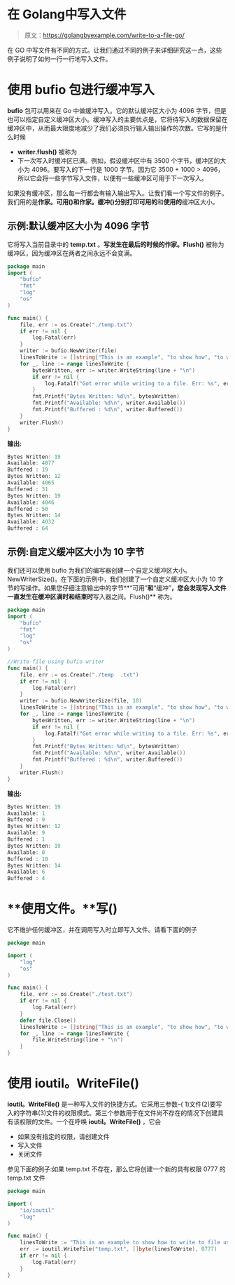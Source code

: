 # 在 Golang中写入文件

> 原文：<https://golangbyexample.com/write-to-a-file-go/>

在 GO 中写文件有不同的方式。让我们通过不同的例子来详细研究这一点，这些例子说明了如何一行一行地写入文件。

# **使用 bufio 包进行缓冲写入**

**bufio** 包可以用来在 Go 中做缓冲写入。它的默认缓冲区大小为 4096 字节，但是也可以指定自定义缓冲区大小。缓冲写入的主要优点是，它将待写入的数据保留在缓冲区中，从而最大限度地减少了我们必须执行输入输出操作的次数。它写的是什么时候

*   **writer.flush()** 被称为
*   下一次写入时缓冲区已满。例如，假设缓冲区中有 3500 个字节，缓冲区的大小为 4096。要写入的下一行是 1000 字节。因为它 3500 + 1000 > 4096，所以它会将一些字节写入文件，以便有一些缓冲区可用于下一次写入。

如果没有缓冲区，那么每一行都会有输入输出写入。让我们看一个写文件的例子。我们用的是**作家。可用()**和**作家。缓冲()**分别打印**可用的**和**使用的**缓冲区大小。

## **示例:默认缓冲区大小为 4096 字节**

它将写入当前目录中的 **temp.txt** 。**写发生在最后的时候的作家。Flush()** 被称为缓冲区，因为缓冲区在两者之间永远不会变满。

```go
package main
import (
    "bufio"
    "fmt"
    "log"
    "os"
)

func main() {
    file, err := os.Create("./temp.txt")
    if err != nil {
        log.Fatal(err)
    }
    writer := bufio.NewWriter(file)
    linesToWrite := []string{"This is an example", "to show how", "to write to a file", "line by line."}
    for _, line := range linesToWrite {
        bytesWritten, err := writer.WriteString(line + "\n")
        if err != nil {
            log.Fatalf("Got error while writing to a file. Err: %s", err.Error())
        }
        fmt.Printf("Bytes Written: %d\n", bytesWritten)
        fmt.Printf("Available: %d\n", writer.Available())
        fmt.Printf("Buffered : %d\n", writer.Buffered())
    }
    writer.Flush()
}
```

**输出:**

```go
Bytes Written: 19
Available: 4077
Buffered : 19
Bytes Written: 12
Available: 4065
Buffered : 31
Bytes Written: 19
Available: 4046
Buffered : 50
Bytes Written: 14
Available: 4032
Buffered : 64
```

## **示例:自定义缓冲区大小为 10 字节**

我们还可以使用 bufio 为我们的编写器创建一个自定义缓冲区大小。NewWriterSize()。在下面的示例中，我们创建了一个自定义缓冲区大小为 10 字节的写操作。如果您仔细注意输出中的字节**“可用”**和**“缓冲”**，您会发现写入文件一直发生在缓冲区满时和结束时**写入器之间。Flush()** 称为。

```go
package main
import (
    "bufio"
    "fmt"
    "log"
    "os"
)

//Write file using bufio writer
func main() {
    file, err := os.Create("./temp  .txt")
    if err != nil {
        log.Fatal(err)
    }
    writer := bufio.NewWriterSize(file, 10)
    linesToWrite := []string{"This is an example", "to show how", "to write to a file", "line by line."}
    for _, line := range linesToWrite {
        bytesWritten, err := writer.WriteString(line + "\n")
        if err != nil {
            log.Fatalf("Got error while writing to a file. Err: %s", err.Error())
        }
        fmt.Printf("Bytes Written: %d\n", bytesWritten)
        fmt.Printf("Available: %d\n", writer.Available())
        fmt.Printf("Buffered : %d\n", writer.Buffered())
    }
    writer.Flush()
}
```

**输出:**

```go
Bytes Written: 19
Available: 1
Buffered : 9
Bytes Written: 12
Available: 9
Buffered : 1
Bytes Written: 19
Available: 0
Buffered : 10
Bytes Written: 14
Available: 6
Buffered : 4
```

# **使用文件。**写()

它不维护任何缓冲区，并在调用写入时立即写入文件。请看下面的例子

```go
package main

import (
    "log"
    "os"
)

func main() {
    file, err := os.Create("./test.txt")
    if err != nil {
        log.Fatal(err)
    }
    defer file.Close()
    linesToWrite := []string{"This is an example", "to show how", "to write to a file", "line by line."}
    for _, line := range linesToWrite {
        file.WriteString(line + "\n")
    }
}
```

# **使用 ioutil。WriteFile()**

**ioutil。WriteFile()** 是一种写入文件的快捷方式。它采用三参数–( 1)文件(2)要写入的字符串(3)文件的权限模式。第三个参数用于在文件尚不存在的情况下创建具有该权限的文件。一个在呼唤 **ioutil。WriteFile()** ，它会

*   如果没有指定的权限，请创建文件
*   写入文件
*   关闭文件

参见下面的例子:如果 temp.txt 不存在，那么它将创建一个新的具有权限 0777 的 temp.txt 文件

```go
package main

import (
    "io/ioutil"
    "log"
)

func main() {
    linesToWrite := "This is an example to show how to write to file using ioutil"
    err := ioutil.WriteFile("temp.txt", []byte(linesToWrite), 0777)
    if err != nil {
        log.Fatal(err)
    }
}
```